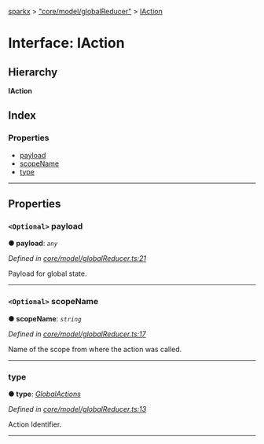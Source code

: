 [sparkx](../README.md) > ["core/model/globalReducer"](../modules/_core_model_globalreducer_.md) > [IAction](../interfaces/_core_model_globalreducer_.iaction.md)

# Interface: IAction

## Hierarchy

**IAction**

## Index

### Properties

* [payload](_core_model_globalreducer_.iaction.md#payload)
* [scopeName](_core_model_globalreducer_.iaction.md#scopename)
* [type](_core_model_globalreducer_.iaction.md#type)

---

## Properties

<a id="payload"></a>

### `<Optional>` payload

**● payload**: *`any`*

*Defined in [core/model/globalReducer.ts:21](https://github.com/pushkar8723/sparkx/blob/f8f96d7/src/core/model/globalReducer.ts#L21)*

Payload for global state.

___
<a id="scopename"></a>

### `<Optional>` scopeName

**● scopeName**: *`string`*

*Defined in [core/model/globalReducer.ts:17](https://github.com/pushkar8723/sparkx/blob/f8f96d7/src/core/model/globalReducer.ts#L17)*

Name of the scope from where the action was called.

___
<a id="type"></a>

###  type

**● type**: *[GlobalActions](../enums/_core_model_globalreducer_.globalactions.md)*

*Defined in [core/model/globalReducer.ts:13](https://github.com/pushkar8723/sparkx/blob/f8f96d7/src/core/model/globalReducer.ts#L13)*

Action Identifier.

___

